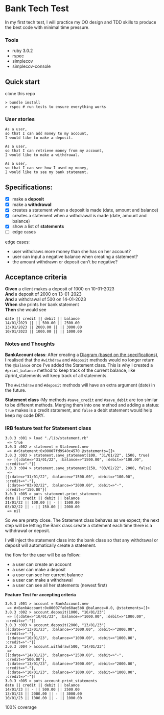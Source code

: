 # Bank Tech Test

In my first tech test, I will practice my OO design and TDD skills to produce the best code with minimal time pressure.

### Tools

- ruby 3.0.2
- rspec
- simplecov
- simplecov-console

## Quick start

clone this repo

```
> bundle install
> rspec # run tests to ensure everything works
```

### User stories

```
As a user,
so that I can add money to my account,
I would like to make a deposit.
```

```
As a user,
so that I can retrieve money from my account,
I would like to make a withdrawal.
```

```
As a user,
so that I can see how I used my money,
I would like to see my bank statement.
```

## Specifications:

- [x] make a **deposit**
- [x] make a **withdrawal**
- [x] creates a statement when a deposit is made (date, amount and balance)
- [x] creates a statement when a withdrawal is made (date, amount and balance)
- [x] show a list of **statements**
- [ ] edge cases

edge cases:

- user withdraws more money than she has on her account?
- user can input a negative balance when creating a statement?
- the amount withdrawn or deposit can't be negative?

## Acceptance criteria

**Given** a client makes a deposit of 1000 on 10-01-2023  
**And** a deposit of 2000 on 13-01-2023  
**And** a withdrawal of 500 on 14-01-2023  
**When** she prints her bank statement  
**Then** she would see

```
date || credit || debit || balance
14/01/2023 || || 500.00 || 2500.00
13/01/2023 || 2000.00 || || 3000.00
10/01/2023 || 1000.00 || || 1000.00
```

### Notes and Thoughts

**BankAccount class**: After creating a [Diagram (based on the specifications)](./img/Screenshot%202022-01-31%20at%2016.45.12.png), I realised that the `#withdraw` and `#deposit` methods would no longer return the `@balance` once I've added the Statement class.
This is why I created a `#print_balance` method to keep track of the current balance, like #print_statements will keep track of all statements.

The `#withdraw` and `#deposit` methods will have an extra argument (date) in the future.

**Statement class** :My methods `#save_credit` and `#save_debit` are too similar to be different methods.
Merging them into one method and adding a status: `true` makes is a credit statement, and `false` a debit statement would help keep my code DRY.

### IRB feature test for Statement class

```
3.0.3 :001 > load "./lib/statement.rb"
 => true
3.0.3 :002 > statement = Statement.new
 => #<Statement:0x00007fd9940c4570 @statements=[]>
3.0.3 :003 > statement.save_statement(100, "31/01/22", 1500, true)
 => [{:date=>"31/01/22", :balance=>"1500.00", :debit=>"100.00", :credit=>"-"}]
3.0.3 :004 > statement.save_statement(150, "03/02/22", 2000, false)
 =>
[{:date=>"31/01/22", :balance=>"1500.00", :debit=>"100.00", :credit=>"-"},
 {:date=>"03/02/22", :balance=>"2000.00", :debit=>"-", :credit=>"150.00"}]
3.0.3 :005 > puts statement.print_statements
date || credit || debit || balance
31/01/22 || 100.00 || - || 1500.00
03/02/22 || - || 150.00 || 2000.00
 => nil
```

So we are pretty close. The Statement class behaves as we expect; the next step will be letting the Bank class create a statement each time there is a withdrawal or deposit.

I will inject the statement class into the bank class so that any withdrawal or deposit will automatically create a statement.

the flow for the user will be as follow:

- a user can create an account
- a user can make a deposit
- a user can see her current balance
- a user can make a withdrawal
- a user can see all her statements (newest first)

**Feature Test for accepting criteria**
```
3.0.3 :001 > account = BankAccount.new
 => #<BankAccount:0x00007fa0e60ae5b8 @balance=0.0, @statements=[]> 
3.0.3 :002 > account.deposit(1000, "10/01/23")
 => [{:date=>"10/01/23", :balance=>"1000.00", :debit=>"1000.00", :credit=>"-"}] 
3.0.3 :003 > account.deposit(2000, "13/01/23")
[{:date=>"13/01/23", :balance=>"3000.00", :debit=>"2000.00", :credit=>"-"},
 {:date=>"10/01/23", :balance=>"1000.00", :debit=>"1000.00", :credit=>"-"}] 
3.0.3 :004 > account.withdraw(500, "14/01/23")
 => 
[{:date=>"14/01/23", :balance=>"2500.00", :debit=>"-", :credit=>"500.00"},
 {:date=>"13/01/23", :balance=>"3000.00", :debit=>"2000.00", :credit=>"-"},
 {:date=>"10/01/23", :balance=>"1000.00", :debit=>"1000.00", :credit=>"-"}]
3.0.3 :005 > puts account.print_statements
date || credit || debit || balance
14/01/23 || - || 500.00 || 2500.00
13/01/23 || 2000.00 || - || 3000.00
10/01/23 || 1000.00 || - || 1000.00
```
100% coverage
